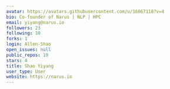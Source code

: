 ```yaml
---
avatar: https://avatars.githubusercontent.com/u/16867118?v=4
bio: Co-founder of Narus | NLP | HPC
email: yiyang@narus.io
followers: 23
following: 10
forks: 1
login: Allen-Shao
open_issues: null
public_repos: 19
stars: 4
title: Shao Yiyang
user_type: User
website: https://narus.io
---
```

